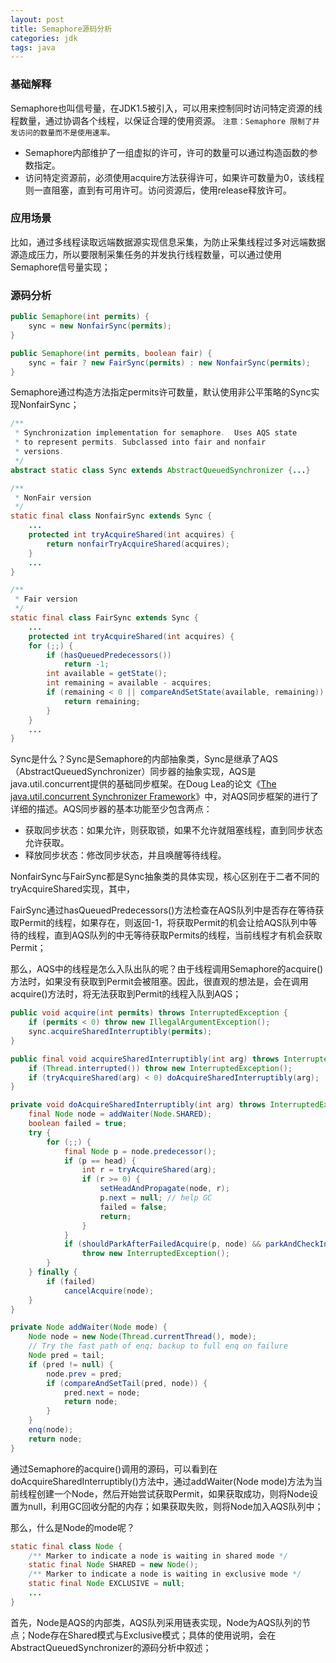 ```yaml
---
layout: post
title: Semaphore源码分析
categories: jdk
tags: java
---
```


### 基础解释
Semaphore也叫信号量，在JDK1.5被引入，可以用来控制同时访问特定资源的线程数量，通过协调各个线程，以保证合理的使用资源。
`注意：Semaphore 限制了并发访问的数量而不是使用速率。`
- Semaphore内部维护了一组虚拟的许可，许可的数量可以通过构造函数的参数指定。
- 访问特定资源前，必须使用acquire方法获得许可，如果许可数量为0，该线程则一直阻塞，直到有可用许可。访问资源后，使用release释放许可。

### 应用场景
比如，通过多线程读取远端数据源实现信息采集，为防止采集线程过多对远端数据源造成压力，所以要限制采集任务的并发执行线程数量，可以通过使用Semaphore信号量实现；

### 源码分析

```java
public Semaphore(int permits) {
    sync = new NonfairSync(permits);
}

public Semaphore(int permits, boolean fair) {
    sync = fair ? new FairSync(permits) : new NonfairSync(permits);
}
```

Semaphore通过构造方法指定permits许可数量，默认使用非公平策略的Sync实现NonfairSync；

```java
/**
 * Synchronization implementation for semaphore.  Uses AQS state
 * to represent permits. Subclassed into fair and nonfair
 * versions.
 */
abstract static class Sync extends AbstractQueuedSynchronizer {...}

/**
 * NonFair version
 */
static final class NonfairSync extends Sync {
    ...
    protected int tryAcquireShared(int acquires) {
        return nonfairTryAcquireShared(acquires);
    }
    ...
}

/**
 * Fair version
 */
static final class FairSync extends Sync {
    ...
    protected int tryAcquireShared(int acquires) {
    for (;;) {
        if (hasQueuedPredecessors())
            return -1;
        int available = getState();
        int remaining = available - acquires;
        if (remaining < 0 || compareAndSetState(available, remaining))
            return remaining;
        }
    }
    ...
}
```

Sync是什么？Sync是Semaphore的内部抽象类，Sync是继承了AQS（AbstractQueuedSynchronizer）同步器的抽象实现，AQS是java.util.concurrent提供的基础同步框架。在Doug Lea的论文《[The java.util.concurrent Synchronizer Framework](http://gee.cs.oswego.edu/dl/papers/aqs.pdf)》中，对AQS同步框架的进行了详细的描述。AQS同步器的基本功能至少包含两点：

- 获取同步状态：如果允许，则获取锁，如果不允许就阻塞线程，直到同步状态允许获取。
- 释放同步状态：修改同步状态，并且唤醒等待线程。

NonfairSync与FairSync都是Sync抽象类的具体实现，核心区别在于二者不同的tryAcquireShared实现，其中，

FairSync通过hasQueuedPredecessors()方法检查在AQS队列中是否存在等待获取Permit的线程，如果存在，则返回-1，将获取Permit的机会让给AQS队列中等待的线程，直到AQS队列的中无等待获取Permits的线程，当前线程才有机会获取Permit；

那么，AQS中的线程是怎么入队出队的呢？由于线程调用Semaphore的acquire()方法时，如果没有获取到Permit会被阻塞。因此，很直观的想法是，会在调用acquire()方法时，将无法获取到Permit的线程入队到AQS；

```java
public void acquire(int permits) throws InterruptedException {
    if (permits < 0) throw new IllegalArgumentException();
    sync.acquireSharedInterruptibly(permits);
}

public final void acquireSharedInterruptibly(int arg) throws InterruptedException {
    if (Thread.interrupted()) throw new InterruptedException();
    if (tryAcquireShared(arg) < 0) doAcquireSharedInterruptibly(arg);
}

private void doAcquireSharedInterruptibly(int arg) throws InterruptedException {
    final Node node = addWaiter(Node.SHARED);
    boolean failed = true;
    try {
        for (;;) {
            final Node p = node.predecessor();
            if (p == head) {
                int r = tryAcquireShared(arg);
                if (r >= 0) {
                    setHeadAndPropagate(node, r);
                    p.next = null; // help GC
                    failed = false;
                    return;
                }
            }
            if (shouldParkAfterFailedAcquire(p, node) && parkAndCheckInterrupt())
                throw new InterruptedException();
        }
    } finally {
        if (failed)
            cancelAcquire(node);
    }
}

private Node addWaiter(Node mode) {
    Node node = new Node(Thread.currentThread(), mode);
    // Try the fast path of enq; backup to full enq on failure
    Node pred = tail;
    if (pred != null) {
        node.prev = pred;
        if (compareAndSetTail(pred, node)) {
            pred.next = node;
            return node;
        }
    }
    enq(node);
    return node;
}
```

通过Semaphore的acquire()调用的源码，可以看到在doAcquireSharedInterruptibly()方法中，通过addWaiter(Node mode)方法为当前线程创建一个Node，然后开始尝试获取Permit，如果获取成功，则将Node设置为null，利用GC回收分配的内存；如果获取失败，则将Node加入AQS队列中；

那么，什么是Node的mode呢？

```java
static final class Node {
    /** Marker to indicate a node is waiting in shared mode */
    static final Node SHARED = new Node();
    /** Marker to indicate a node is waiting in exclusive mode */
    static final Node EXCLUSIVE = null;
    ...
}
```

首先，Node是AQS的内部类，AQS队列采用链表实现，Node为AQS队列的节点；Node存在Shared模式与Exclusive模式；具体的使用说明，会在AbstractQueuedSynchronizer的源码分析中叙述；

